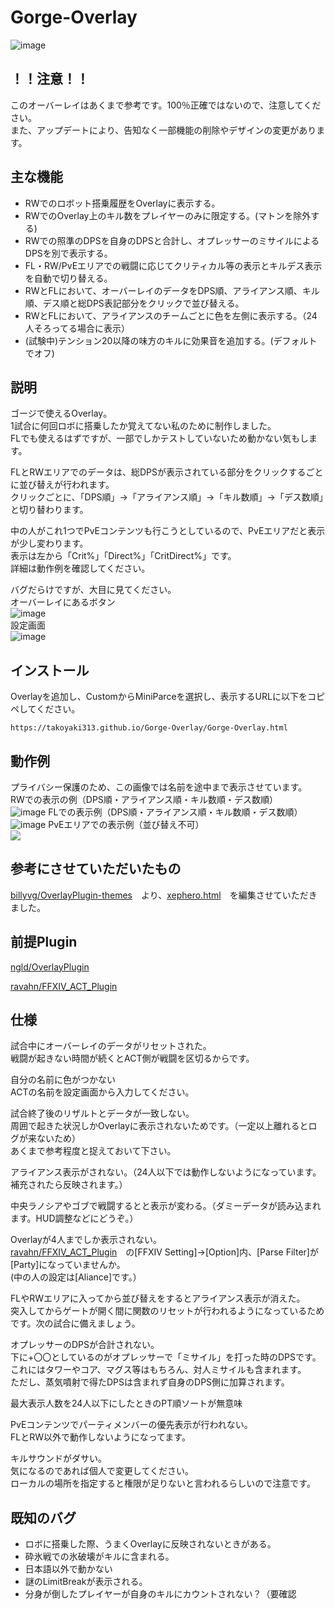 # Gorge-Overlay
![image](https://user-images.githubusercontent.com/40759792/131285213-e1d75cc5-020a-4cc1-bc20-de317ff3c85b.png)
## ！！注意！！
このオーバーレイはあくまで参考です。100％正確ではないので、注意してください。  
また、アップデートにより、告知なく一部機能の削除やデザインの変更があります。  

## 主な機能
- RWでのロボット搭乗履歴をOverlayに表示する。  
- RWでのOverlay上のキル数をプレイヤーのみに限定する。(マトンを除外する)
- RWでの照準のDPSを自身のDPSと合計し、オプレッサーのミサイルによるDPSを別で表示する。
- FL・RW/PvEエリアでの戦闘に応じてクリティカル等の表示とキルデス表示を自動で切り替える。
- RWとFLにおいて、オーバーレイのデータをDPS順、アライアンス順、キル順、デス順と総DPS表記部分をクリックで並び替える。
- RWとFLにおいて、アライアンスのチームごとに色を左側に表示する。（24人そろってる場合に表示）
- (試験中)テンション20以降の味方のキルに効果音を追加する。(デフォルトでオフ)  


## 説明
ゴージで使えるOverlay。  
1試合に何回ロボに搭乗したか覚えてない私のために制作しました。  
FLでも使えるはずですが、一部でしかテストしていないため動かない気もします。  

FLとRWエリアでのデータは、総DPSが表示されている部分をクリックするごとに並び替えが行われます。  
クリックごとに、「DPS順」→「アライアンス順」→「キル数順」→「デス数順」と切り替わります。

中の人がこれ1つでPvEコンテンツも行こうとしているので、PvEエリアだと表示が少し変わります。  
表示は左から「Crit%」「Direct%」「CritDirect%」です。  
詳細は動作例を確認してください。
  
バグだらけですが、大目に見てください。  
オーバーレイにあるボタン  
![image](https://user-images.githubusercontent.com/40759792/132099616-ad0d6813-233a-433e-aa28-10e70ef82ae2.png)  
設定画面  
![image](https://user-images.githubusercontent.com/40759792/133138681-3adcd317-67db-4d66-b869-75d7a9fa7af8.PNG)
## インストール
Overlayを追加し、CustomからMiniParceを選択し、表示するURLに以下をコピペしてください。
```
https://takoyaki313.github.io/Gorge-Overlay/Gorge-Overlay.html
```

## 動作例
プライバシー保護のため、この画像では名前を途中まで表示させています。  
RWでの表示の例（DPS順・アライアンス順・キル数順・デス数順）  
![image](https://user-images.githubusercontent.com/40759792/131143834-ffc006a2-26bc-4379-9126-54e8e27b4187.png)
FLでの表示例（DPS順・アライアンス順・キル数順・デス数順）  
![image](https://user-images.githubusercontent.com/40759792/131143823-eea9f374-12af-4610-a7cb-5623fc6bc43c.png)
PvEエリアでの表示例（並び替え不可）  
![](https://user-images.githubusercontent.com/40759792/130108442-c10fe405-ad29-4617-b163-25b3a61d6920.png)


## 参考にさせていただいたもの
[billyvg/OverlayPlugin-themes](https://github.com/billyvg/OverlayPlugin-themes)　より、[xephero.html](https://github.com/billyvg/OverlayPlugin-themes/blob/master/xephero.html)　を編集させていただきました。

## 前提Plugin
[ngld/OverlayPlugin](https://github.com/ngld/OverlayPlugin)

[ravahn/FFXIV_ACT_Plugin](https://github.com/ravahn/FFXIV_ACT_Plugin)


## 仕様
試合中にオーバーレイのデータがリセットされた。  
戦闘が起きない時間が続くとACT側が戦闘を区切るからです。  

自分の名前に色がつかない  
ACTの名前を設定画面から入力してください。

試合終了後のリザルトとデータが一致しない。  
周囲で起きた状況しかOverlayに表示されないためです。（一定以上離れるとログが来ないため）  
あくまで参考程度と捉えておいて下さい。

アライアンス表示がされない。（24人以下では動作しないようになっています。補充されたら反映されます。）

中央ラノシアやゴブで戦闘するとと表示が変わる。（ダミーデータが読み込まれます。HUD調整などにどうぞ。）

Overlayが4人までしか表示されない。  
[ravahn/FFXIV_ACT_Plugin](https://github.com/ravahn/FFXIV_ACT_Plugin)　の[FFXIV Setting]→[Option]内、[Parse Filter]が[Party]になっていませんか。  
(中の人の設定は[Aliance]です。）

FLやRWエリアに入ってから並び替えをするとアライアンス表示が消えた。  
突入してからゲートが開く間に関数のリセットが行われるようになっているためです。次の試合に備えましょう。

オプレッサーのDPSが合計されない。  
下に+〇〇としているのがオプレッサーで「ミサイル」を打った時のDPSです。これにはタワーやコア、マグス等はもちろん、対人ミサイルも含まれます。  
ただし、蒸気噴射で得たDPSは含まれず自身のDPS側に加算されます。

最大表示人数を24人以下にしたときのPT順ソートが無意味  

PvEコンテンツでパーティメンバーの優先表示が行われない。  
FLとRW以外で動作しないようになってます。

キルサウンドがダサい。  
気になるのであれば個人で変更してください。  
ローカルの場所を指定すると権限が足りないと言われるらしいので注意です。

## 既知のバグ
- ロボに搭乗した際、うまくOverlayに反映されないときがある。  
- 砕氷戦での氷破壊がキルに含まれる。    
- 日本語以外で動かない
- 謎のLimitBreakが表示される。
- 分身が倒したプレイヤーが自身のキルにカウントされない？（要確認
